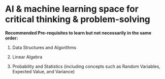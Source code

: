 # AI & machine learning space for critical thinking & problem-solving

**Recommended Pre-requisites to learn but not necessarily in the same order:**

1) Data Structures and Algorithms

2) Linear Algebra

3) Probability and Statistics (including concepts such as Random Variables, Expected Value, and Variance)
